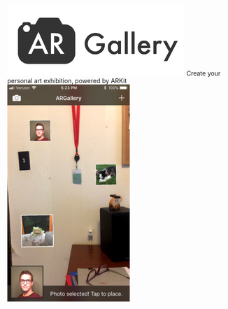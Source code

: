 <img src="https://github.com/kylejohnsonkj/ARGallery/raw/master/ARGallery.png" width="406" height="160"> 
Create your personal art exhibition, powered by ARKit

<img src="https://github.com/kylejohnsonkj/ARGallery/raw/master/Preview.png" width="280" height="497">
